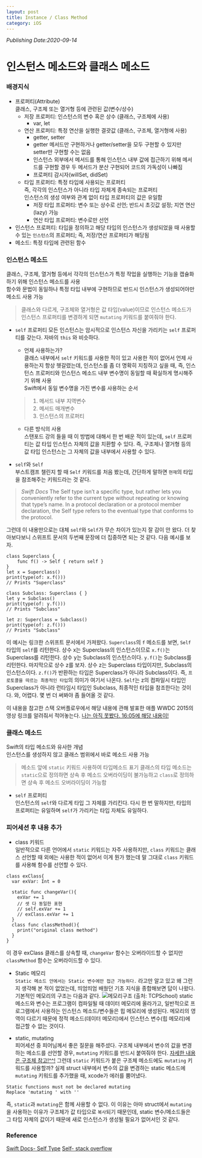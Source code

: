 ```yaml
---
layout: post
title: Instance / Class Method
category: iOS
---
```

*Publishing Date:2020-09-14*

# 인스턴스 메소드와 클래스 메소드

### 배경지식
* 프로퍼티(Attribute)  
클래스, 구조체 또는 열거형 등에 관련된 값(변수/상수)
  - 저장 프로퍼티: 인스턴스의 변수 혹은 상수 (클래스, 구조체에 사용)
    - var, let
  - 연산 프로퍼티: 특정 연산을 실행한 결괏값 (클래스, 구조체, 열거형에 사용)
    - getter, setter
    - getter 메서드만 구현하거나 getter/setter을 모두 구현할 수 있지만 setter만 구현할 수는 없음
    - 인스턴스 외부에서 메서드를 통해 인스턴스 내부 값에 접근하기 위해 메서드를 구현할 경우 두 메서드가 분산 구현되어 코드의 가독성이 나빠짐
    - 프로퍼티 감시자(willSet, didSet)
  - 타입 프로퍼티: 특정 타입에 사용되는 프로퍼티  
  즉, 각각의 인스턴스가 아니라 타입 자체게 종속되는 프로퍼티  
  인스턴스의 생성 여부와 관계 없이 타입 프로퍼티의 값은 유일함
    - 저장 타입 프로퍼티: 변수 또는 상수로 선언; 반드시 초깃값 설정; 지연 연산(lazy) 가능
    - 연산 타입 프로퍼티: 변수로만 선언
* 인스턴스 프로퍼티: 타입을 정의하고 해당 타입의 인스턴스가 생성되었을 때 사용할 수 있는 `인스턴스`의 프로퍼티; 즉, 저장/연산 프로퍼티가 해당됨
* 메소드: 특정 타입에 관련된 함수

### 인스턴스 메소드
클래스, 구조체, 열거형 등에서 각각의 인스턴스가 특정 작업을 실행하는 기능을 캡슐화하기 위해 인스턴스 메소드를 사용  
함수와 문법이 동일하나 특정 타입 내부에 구현하므로 반드시 인스턴스가 생성되어야만 메소드 사용 가능

> 클래스와 다르게, 구조체와 열거형은 값 타입(value)이므로
> 인스턴스 메소드가 인스턴스 프로퍼티를 변경하게 되면
> `mutating` 키워드를 붙여줘야 한다.

* `self` 프로퍼티
모든 인스턴스는 암시적으로 인스턴스 자신을 가리키는 `self` 프로퍼티를 갖는다. 자바의 `this` 와 비슷하다.
  - 언제 사용하는가?  
  클래스 내부에서 `self` 키워드를 사용한 적이 있고 사용한 적이 없어서 언제 사용하는지 항상 헷갈렸는데, 인스턴스를 좀 더 명확히 지칭하고 싶을 때, 즉, 인스턴스 프로퍼티와 인스턴스 메소드 내부 변수명이 동일할 때 확실하게 명시해주기 위해 사용  
  Swift에서 동일 변수명을 가진 변수를 사용하는 순서  
  > 1. 메서드 내부 지역변수
  > 2. 메서드 매개변수
  > 3. 인스턴스의 프로퍼티

  - 다른 방식의 사용  
  스탠포드 강의 들을 때 이 방법에 대해서 한 번 배운 적이 있는데, `self` 프로퍼티는 값 타입 인스턴스 자체의 값을 치환할 수 있다. 즉, 구조체나 열거형 등의 값 타입 인스턴스는 그 자체의 값을 내부에서 사용할 수 있다.  


* `self`와 `Self`  
부스트캠프 챌린지 할 때 `Self` 키워드를 처음 봤는데, 간단하게 말하면 `현재`의 타입을 참조해주는 키워드라는 것 같다.
> *Swift Docs*
> The Self type isn’t a specific type, but rather lets you conveniently refer to the current type without repeating or knowing that type’s name.
> In a protocol declaration or a protocol member declaration, the Self type refers to the eventual type that conforms to the protocol.

그런데 이 내용만으로는 대체 `self`와 `Self`가 무슨 차이가 있는지 잘 감이 안 왔다. 더 찾아보다보니 스위프트 문서의 두번째 문장에 더 집중하면 되는 것 같다.
다음 예시를 보자.
```
class Superclass {
    func f() -> Self { return self }
}
let x = Superclass()
print(type(of: x.f()))
// Prints "Superclass"

class Subclass: Superclass { }
let y = Subclass()
print(type(of: y.f()))
// Prints "Subclass"

let z: Superclass = Subclass()
print(type(of: z.f()))
// Prints "Subclass"
```
이 예시는 링크한 스위프트 문서에서 가져왔다.
`Superclass`의 `f` 메소드를 보면, `Self` 타입의 `self`를 리턴한다.
상수 x는 Superclass의 인스턴스이므로 `x.f()`는 Superclass를 리턴한다.
상수 y는 Subclass의 인스턴스이다. `y.f()`는 Subclass를 리턴한다.
마지막으로 상수 z를 보자. 상수 z는 Superclass 타입이지만, Subclass의 인스턴스이다. `z.f()`가 반환하는 타입은 Superclass가 아니라 Subclass이다.
즉, `프로토콜을 따르는 최종적인 타입`의 의미가 여기서 나온다. `Self`는 z의 컴파일시 타입인 Superclass가 아니라 런타임시 타입인 Subclass, 최종적인 타입을 참조한다는 것이다.
와, 어렵다. 몇 번 더 써봐야 좀 들어올 것 같다.

이 내용을 참고한 스택 오버플로우에서 해당 내용에 관해 발표한 애플 WWDC 2015의 영상 링크를 알려줘서 적어놓는다.
[나는 아직 못봤다. 16:05에 해당 내용이!](https://developer.apple.com/videos/play/wwdc2015/408/)


### 클래스 메소드
Swift의 타입 메소드와 유사한 개념  
인스턴스를 생성하지 않고 클래스 범위에서 바로 메소드 사용 가능
> 메소드 앞에 `static` 키워드 사용하여 타입메소드 표기
> 클래스의 타입 메소드는
> `static`으로 정의하면 상속 후 메소드 오버라이딩이 불가능하고
> `class`로 정의하면 상속 후 메소드 오버라이딩이 가능함


* `self` 프로퍼티  
인스턴스의 `self`와 다르게 타입 그 자체를 가리킨다. 다시 한 번 말하지만, 타입의 프로퍼티는 유일하며 `self`가 가리키는 타입 자체도 유일하다.

### 피어세션 후 내용 추가
- class 키워드  
일반적으로 다른 언어에서 `static` 키워드는 자주 사용하지만, `class` 키워드는 클래스 선언할 때 외에는 사용한 적이 없어서 이게 뭔가 했는데 말 그대로 `class` 키워드를 사용해 함수를 선언할 수 있다.
```
class exClass{
  var exVar: Int = 0

  static func changeVar(){
    exVar += 1
    // 셋 다 동일한 표현
    // self.exVar += 1
    // exClass.exVar += 1
  }
  class func classMethod(){
    print("original class method")
  }
}
```
이 경우 exClass 클래스를 상속할 때, `changeVar` 함수는 오버라이드할 수 없지만 `classMethod` 함수는 오버라이드할 수 있다.  

- Static 메모리  
`Static 메소드 안에서는 Static 변수에만 접근 가능하다.`
라고만 알고 있고 왜 그런지 생각해 본 적이 없었는데, 띄엄띄엄 배웠던 기초 지식을 종합해보면 답이 나왔다.
기본적인 메모리의 구조는 다음과 같다.
![메모리구조](http://tcpschool.com/lectures/img_c_memory_structure.png)
(출처: TCPSchool)
static 메소드와 변수는 프로그램이 컴파일될 때 데이터 메모리에 올라가고, 일반적으로 프로그램에서 사용하는 인스턴스 메소드/변수들은 힙 메모리에 생성된다. 메모리의 영역이 다르기 때문에 정적 메소드(데이터 메모리)에서 인스턴스 변수(힙 메모리)에 접근할 수 없는 것이다.

- static, mutating  
피어세션 중 피어님께서 좋은 질문을 해주셨다.
구조체 내부에서 변수의 값을 변경하는 메소드를 선언할 경우, `mutating` 키워드를 반드시 붙여줘야 한다.
[자세한 내용은 구조체 참고!^^!]()
그런데 `static` 키워드가 붙은 구조체 메소드에도 `mutating` 키워드를 사용할까?
실제 struct 내부에서 변수의 값을 변경하는 static 메소드에 `mutating` 키워드를 추가했을 때, xcode가 에러를 뿜어냈다.
```
Static functions must not be declared mutating
Replace 'mutating ' with ''
```
즉, `static`과 `mutating`은 함께 사용할 수 없다.
이 이유는 아마 struct에서 `mutating`을 사용하는 이유가 구조체가 값 타입으로 `복사`되기 때문인데, static 변수/메소드들은 그 타입 자체의 값이기 때문에 새로 인스턴스가 생성될 필요가 없어서인 것 같다.

### Reference
[Swift Docs- Self Type](https://docs.swift.org/swift-book/ReferenceManual/Types.html#ID610)
[Self- stack overflow](https://stackoverflow.com/questions/27863810/distinction-in-swift-between-uppercase-self-and-lowercase-self)

